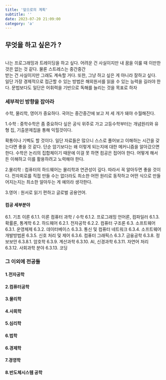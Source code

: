 ```yaml
---
title: '앞으로의 계획'
subtitle: ''
date: 2023-07-20 21:09:00
category: 'a'
---
```


## 무엇을 하고 싶은가 ? 
<br />
나는 프로그래밍과 트레이딩을 하고 싶다. 어려운 건 사실이지만 내 꿈을 이룰 때 이만한 것은 없는 것 같다. 물론 스트레스는 중간중간<br />
받는 건 사실이지만 그래도 계속할 거다. 또한, 그냥 하고 싶은 게 아니라 잘하고 싶다. 일단 가장 경제적으로 접근할 수 있는 방법은 해외원서를 읽을 수 있는 능력을 길러야 한다. 문법보다도 일단은 어휘력을 기반으로 독해를 늘리는 것을 목표로 하자

### 세부적인 방향을 잡아라
수학, 물리학, 영어가 중요하다. 국어는 중간중간에 보고 저 세 개가 돼야 수월해진다.
<br />

1.수학 : 중학수학은 좀 중요하다 싶은 공식 위주로 가고 고등수학부터는 개념원리와 유형 집, 기출문제집을 통해 익힐것이다.

확통이나 기벡도 할 것이다. 일단 자료들은 많으니 스스로 풀어보고 이해하는 시간을 갖는다면 좋을 것 같다. 단순 암기보다는 왜 이렇게 되는지에 대한 메커니즘을 알아갔으면 한다. 수학은 논리의 집합체이기 때문에 이걸 못 하면 컴공은 접어야 한다. 어떻게 해서든 이해하고 이를 활용하려고 노력해야 한다.


2.물리학 : 컴퓨터의 하드웨어는 물리학과 연관성이 깊다. 따라서 꼭 알아두면 좋을 것이다. 전자회로를 직접 만들 수는 없더라도 최소한 어떤
원리로 동작하고 어떤 식으로 만들어지는지는 최소한 알아두는 게 예의라 생각한다.


3.영어 : 원서로 읽기 편하고 글로벌 공용언어.


#### 컴공 세부분야

6.1. 기초 이론
6.1.1. 이론 컴퓨터 과학 / 수학
6.1.2. 프로그래밍 언어론, 컴파일러
6.1.3. 확률론, 통계학
6.2. 하드웨어
6.2.1. 전자공학
6.2.2. 컴퓨터 구조론
6.3. 소프트웨어
6.3.1. 운영체제
6.3.2. 데이터베이스
6.3.3. 통신 및 컴퓨터 네트워크
6.3.4. 소프트웨어 개발방법론
6.3.5. 신호 처리 및 제어
6.3.6. 컴퓨터 그래픽스
6.3.7. 금융공학
6.3.8. 정보보안
6.3.8.1. 암호학
6.3.9. 계산과학
6.3.10. AI, 신경과학
6.3.11. 자연어 처리
6.3.12. 사회과학 분야
6.3.13. 코딩


### 그 이외에 전공들
#### 1.전자공학 
#### 2.컴퓨터공학
#### 3.물리학 
#### 4.사회학
#### 5.심리학
#### 6.법학
#### 6.경제학
#### 7.경영학
#### 8.반도체시스템 공학
